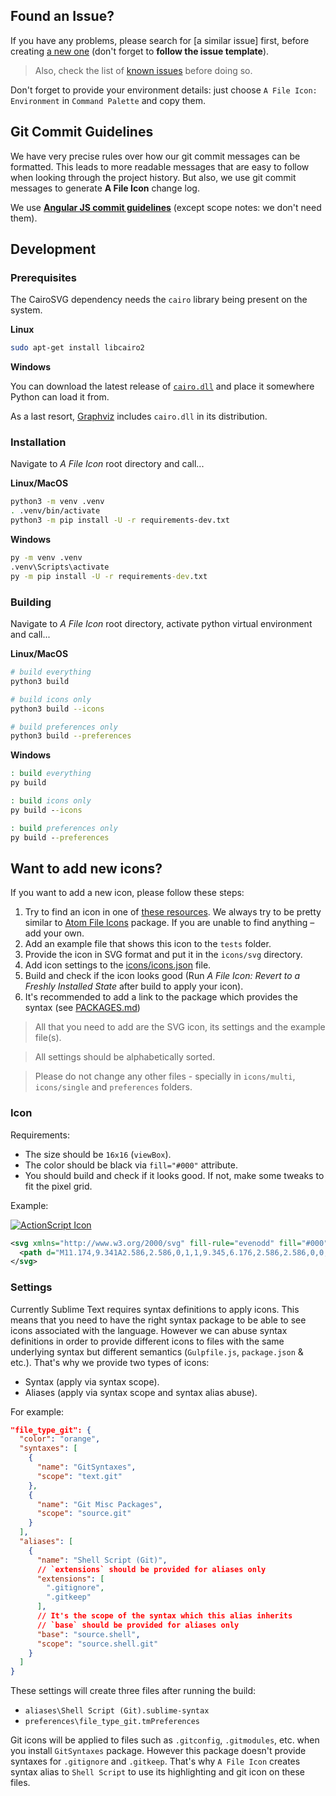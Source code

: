 ## Found an Issue?

If you have any problems, please search for [a similar issue] first, before creating [a new one](https://github.com/SublimeText/AFileIcon/issues) (don't forget to **follow the issue template**).

> Also, check the list of [known issues](https://github.com/SublimeText/AFileIcon/labels/known%20issue) before doing so.

Don't forget to provide your environment details: just choose `A File Icon: Environment` in `Command Palette` and copy them.

## Git Commit Guidelines

We have very precise rules over how our git commit messages can be formatted. This leads to more readable messages that are easy to follow when looking through the project history. But also, we use git commit messages to generate **A File Icon** change log. 

We use [**Angular JS commit guidelines**](https://github.com/angular/angular.js/blob/master/CONTRIBUTING.md#-git-commit-guidelines) (except scope notes: we don't need them).

## Development

### Prerequisites

The CairoSVG dependency needs the `cairo` library being present on the system.

**Linux**

```bash
sudo apt-get install libcairo2
```

**Windows**

You can download the latest release of [`cairo.dll`](https://github.com/preshing/cairo-windows/releases) and place it somewhere Python can load it from.

As a last resort, [Graphviz](https://graphviz.org/) includes `cairo.dll` in its distribution.

### Installation

Navigate to _A File Icon_ root directory and call...

**Linux/MacOS**

```bash
python3 -m venv .venv
. .venv/bin/activate
python3 -m pip install -U -r requirements-dev.txt
```

**Windows**

```cmd
py -m venv .venv
.venv\Scripts\activate
py -m pip install -U -r requirements-dev.txt
```

### Building

Navigate to _A File Icon_ root directory, activate python virtual environment and call...

**Linux/MacOS**

```bash
# build everything
python3 build

# build icons only
python3 build --icons

# build preferences only
python3 build --preferences
```

**Windows**

```cmd
: build everything
py build

: build icons only
py build --icons

: build preferences only
py build --preferences
```

## Want to add new icons?

If you want to add a new icon, please follow these steps:

1. Try to find an icon in one of [these resources](https://github.com/SublimeText/AFileIcon#icons). We always try to be pretty similar to [Atom File Icons](https://github.com/DanBrooker/file-icons) package. If you are unable to find anything – add your own.
2. Add an example file that shows this icon to the `tests` folder.
3. Provide the icon in SVG format and put it in the `icons/svg` directory.
4. Add icon settings to the [icons/icons.json](https://github.com/SublimeText/AFileIcon/blob/develop/icons/icons.json) file.
5. Build and check if the icon looks good (Run _A File Icon: Revert to a Freshly Installed State_ after build to apply your icon).
6. It's recommended to add a link to the package which provides the syntax (see [PACKAGES.md](https://github.com/SublimeText/AFileIcon/blob/develop/PACKAGES.md))

> All that you need to add are the SVG icon, its settings and the example file(s).

> All settings should be alphabetically sorted.

> Please do not change any other files - specially in `icons/multi`, `icons/single` and `preferences` folders.

### Icon

Requirements:

- The size should be `16x16` (`viewBox`).
- The color should be black via `fill="#000"` attribute.
- You should build and check if it looks good. If not, make some tweaks to fit the pixel grid.

Example:

[![ActionScript Icon](https://github.com/SublimeText/AFileIcon/blob/develop/icons/svg/file_type_actionscript.svg)](https://github.com/SublimeText/AFileIcon/blob/develop/icons/svg/file_type_actionscript.svg)

```xml
<svg xmlns="http://www.w3.org/2000/svg" fill-rule="evenodd" fill="#000" viewBox="0 0 16 16">
  <path d="M11.174,9.341A2.586,2.586,0,1,1,9.345,6.176,2.586,2.586,0,0,1,11.174,9.341Zm1.389-1.713A6.757,6.757,0,0,1,12.6,4.2,2.639,2.639,0,0,0,7.5,2.879,6.749,6.749,0,0,1,5.958,5.7a6.41,6.41,0,0,1-3,1.766,2.641,2.641,0,1,0,1.368,5.1,6.349,6.349,0,0,1,3.309-.016,6.782,6.782,0,0,1,2.985,1.776,2.611,2.611,0,0,0,3.609-.108,2.639,2.639,0,0,0,.09-3.631A6.786,6.786,0,0,1,12.562,7.628Z"/>
</svg>
```

### Settings

Currently Sublime Text requires syntax definitions to apply icons. This means that you need to have the right syntax package to be able to see icons associated with the language. However we can abuse syntax definitions in order to provide different icons to files with the same underlying syntax but different semantics (`Gulpfile.js`, `package.json` & etc.). That's why we provide two types of icons:

- Syntax (apply via syntax scope).
- Aliases (apply via syntax scope and syntax alias abuse).

For example:

```json
"file_type_git": {
  "color": "orange",
  "syntaxes": [
    {
      "name": "GitSyntaxes",
      "scope": "text.git"
    },
    {
      "name": "Git Misc Packages",
      "scope": "source.git"
    }
  ],
  "aliases": [
    {
      "name": "Shell Script (Git)",
      // `extensions` should be provided for aliases only
      "extensions": [
        ".gitignore",
        ".gitkeep"
      ],
      // It's the scope of the syntax which this alias inherits
      // `base` should be provided for aliases only
      "base": "source.shell",
      "scope": "source.shell.git"
    }
  ]
}
```

These settings will create three files after running the build: 

* `aliases\Shell Script (Git).sublime-syntax`
* `preferences\file_type_git.tmPreferences`

Git icons will be applied to files such as `.gitconfig`, `.gitmodules`, etc. when you install `GitSyntaxes` package. However this package doesn't provide syntaxes for `.gitignore` and `.gitkeep`. That's why `A File Icon` creates syntax alias to `Shell Script` to use its highlighting and git icon on these files.
